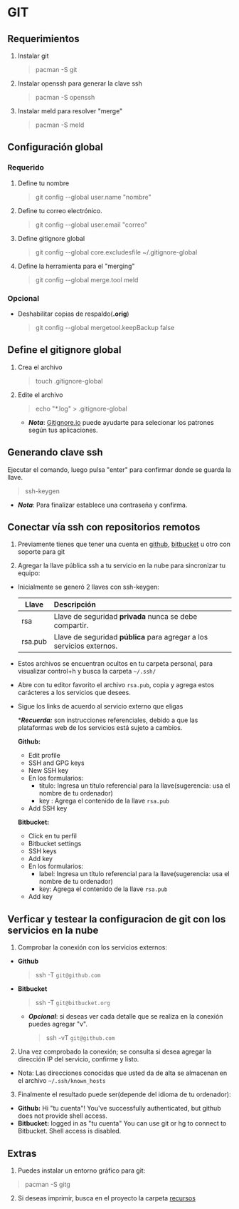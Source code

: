 GIT
===

Requerimientos
--------------
1. Instalar git

    > pacman -S git

2. Instalar openssh para generar la clave ssh

    > pacman -S openssh

3. Instalar meld para resolver "merge"

    > pacman -S meld

Configuración global
--------------------

### Requerido

1. Define tu nombre

    > git config --global user.name "nombre"

2. Define tu correo electrónico.

    > git config --global user.email "correo"

3. Define gitignore global

    > git config --global core.excludesfile ~/.gitignore-global

4. Define la herramienta para el "merging"

    > git config --global merge.tool meld

### Opcional

* Deshabilitar copias de respaldo(__.orig__)

    > git config --global mergetool.keepBackup false


Define el gitignore global
--------------------------

1. Crea el archivo

    > touch .gitignore-global

2. Edite el archivo

    > echo "*.log" > .gitignore-global

    * ___Nota___: [Gitignore.io](http://www.gitignore.io) puede ayudarte para selecionar los patrones según tus aplicaciones.


Generando clave ssh
-------------------

Ejecutar el comando, luego pulsa "enter" para confirmar donde se guarda la llave.

   > ssh-keygen

* ___Nota___: Para finalizar establece una contraseña y confirma.

Conectar vía ssh con repositorios remotos
-----------------------------------------

1. Previamente tienes que tener una cuenta en [github](https://github.com), [bitbucket](https://bitbucket.org) u otro con soporte para git

2. Agregar la llave pública ssh a tu servicio en la nube para sincronizar tu equipo:

  * Inicialmente se generó 2 llaves con ssh-keygen:

    | Llave   | Descripción                                                           |
    |---------|:----------------------------------------------------------------------|
    | rsa     | Llave de seguridad __privada__ nunca se debe compartir.               |
    | rsa.pub | Llave de seguridad __pública__ para agregar a los servicios externos. |

  * Estos archivos se encuentran ocultos en tu carpeta personal, para visualizar control+h y busca la carpeta `~/.ssh/`

  * Abre con tu editor favorito el archivo `rsa.pub`, copia y agrega estos carácteres a los servicios que desees.

  * Sigue los links de acuerdo al servicio externo que eligas

    *___Recuerda:___ son instrucciones referenciales, debido a que las plataformas web de los servicios está sujeto a cambios.

    __Github:__

    * Edit profile
    * SSH and GPG keys
    * New SSH key
    * En los formularios:
      * título: Ingresa un título referencial para la llave(sugerencia: usa el nombre de tu ordenador)
      * key   : Agrega el contenido de la llave `rsa.pub`
    * Add SSH key

    __Bitbucket:__

    * Click en tu perfil
    * Bitbucket settings
    * SSH keys
    * Add key
    * En los formularios:
      * label: Ingresa un título referencial para la llave(sugerencia: usa el nombre de tu ordenador)
      * key: Agrega el contenido de la llave `rsa.pub`
    * Add key

Verficar y testear la configuracion de git con los servicios en la nube
-----------------------------------------------------------------------

1. Comprobar la conexión con los servicios externos:

  * __Github__

      > ssh -T `git@github.com`

  * __Bitbucket__

      > ssh -T `git@bitbucket.org`

      * ___Opcional___: si deseas ver cada detalle que se realiza en la conexión puedes agregar "v".

          > ssh -vT `git@github.com`

2. Una vez comprobado la conexión; se consulta si desea agregar la dirección IP del servicio, confirme y listo.

  * Nota: Las direcciones conocidas que usted da de alta se almacenan en el archivo `~/.ssh/known_hosts`

3. Finalmente el resultado puede ser(depende del idioma de tu ordenador):

  * __Github:__    Hi "tu cuenta"! You've successfully authenticated, but github does not provide shell access.
  * __Bitbucket:__ logged in as "tu cuenta" You can use git or hg to connect to Bitbucket. Shell access is disabled.

Extras
------

1. Puedes instalar un entorno gráfico para git:

  > pacman -S gitg

2. Si deseas imprimir, busca en el proyecto la carpeta [recursos](./recursos/git)
